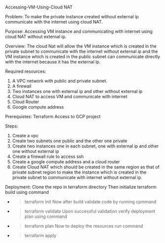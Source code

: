 Accessing-VM-Using-Cloud NAT

Problem: 
   To make the private instance created without external ip communicate with the internet using cloud NAT.



Purpose:
   Accessing VM instance and communicating with internet using cloud NAT without external ip.

Overview:
   The cloud Nat will allow the VM instance which is created in the private subnet to communicate with the internet without external ip and the VM instance which is created  in the public subnet can communicate directly with the internet because it has the external ip.

Required resources:
1)	  A VPC network with public and private subnet.
2)	  A firewall
3)	Two instances one with external ip and other without external ip
4)	Cloud NAT to access VM and communicate with internet
5)	Cloud Router
6)	Google compute address

Prerequistes:
          Terraform
         Access to GCP project

Steps:
1)	Create a vpc 
2)	Create two subnets one public and the other one private
3)	Create two instances one in each subnet, one with external ip and other one without external ip
4)	Create a firewall rule to access ssh
5)	Create a google compute address and a cloud router 
6)	Create Cloud NAT which should be created in the same region as that of private subnet region to make the instance which is created in the private subnet to communicate with internet without external ip.

Deployment:
	Clone the repo in terraform directory
	Then initialize terraform build using command
-	> terraform init
Now after build validate code by running cpmmand
-	> terraform validate
Upon successful validation verify deployment plan using command
-	> terraform plan
Now to deploy the resources run command
-	> terraform apply

